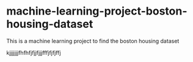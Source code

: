 # machine-learning-project-boston-housing-dataset
 This is a machine learning project to find the boston housing dataset 
 
 
 
kjjjjjjjfhfhfjfjjfjjjfffjfjfjffj
